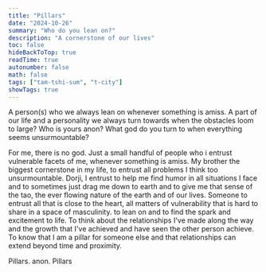 ```yaml
---
title: "Pillars"
date: "2024-10-26"
summary: "Who do you lean on?"
description: "A cornerstone of our lives"
toc: false
hideBackToTop: true
readTime: true
autonumber: false
math: false
tags: ["tam-tshi-sum", "t-city"]
showTags: true
---
```


A person(s) who we always lean on whenever something is amiss. A part of our life and a personality we always turn towards when the obstacles loom to large? Who is yours anon? What god do you turn to when everything seems unsurmountable?

For me, there is no god. Just a small handful of people who i entrust vulnerable facets of me, whenever something is amiss. My brother the biggest cornerstone in my life, to entrust all problems I think too unsurmountable. Dorji, I entrust to help me find humor in all situations I face and to sometimes just drag me down to earth and to give me that sense of the tao, the ever flowing nature of the earth and of our lives. Someone to entrust all that is close to the heart, all matters of vulnerability that is hard to share in a space of masculinity. to lean on and to find the spark and excitement to life. To think about the relationships I've made along the way and the growth that I've achieved and have seen the other person achieve. To know that I am a pillar for someone else and that relationships can extend beyond time and proximity.

Pillars. anon. Pillars